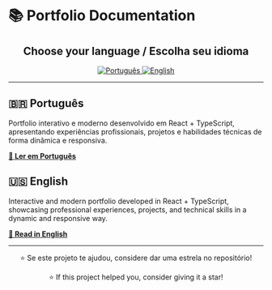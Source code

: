 # 📚 Portfolio Documentation

<div align="center">
  <h2>Choose your language / Escolha seu idioma</h2>
  
  <a href="README.md">
    <img src="https://img.shields.io/badge/Português-BR-green?style=for-the-badge&logo=brazil" alt="Português">
  </a>
  
  <a href="README_EN.md">
    <img src="https://img.shields.io/badge/English-EN-blue?style=for-the-badge&logo=united-states" alt="English">
  </a>
</div>

---

## 🇧🇷 Português

Portfolio interativo e moderno desenvolvido em React + TypeScript, apresentando experiências profissionais, projetos e habilidades técnicas de forma dinâmica e responsiva.

**[📖 Ler em Português](README.md)**

## 🇺🇸 English

Interactive and modern portfolio developed in React + TypeScript, showcasing professional experiences, projects, and technical skills in a dynamic and responsive way.

**[📖 Read in English](README_EN.md)**

---

<div align="center">
  <p>⭐ Se este projeto te ajudou, considere dar uma estrela no repositório!</p>
  <p>⭐ If this project helped you, consider giving it a star!</p>
</div> 